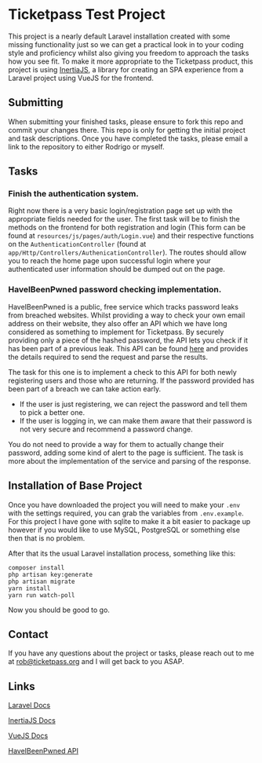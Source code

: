 # Ticketpass Test Project

This project is a nearly default Laravel installation created with some missing functionality just so we can get a practical look in to your coding style and proficiency whilst also giving you freedom to approach the tasks  how you see fit. To make it more appropriate to the Ticketpass product, this project is using [InertiaJS](https://inertiajs.com), a library for creating an SPA experience from a Laravel project using VueJS for the frontend.

## Submitting
When submitting your finished tasks, please ensure to fork this repo and commit your changes there. This repo is only for getting the initial project and task descriptions. Once you have completed the tasks, please email a link to the repository to either Rodrigo or myself.

## Tasks

### Finish the authentication system.
Right now there is a very basic login/registration page set up with the appropriate fields needed for the user. The first task will be to finish the methods on the frontend for both registration and login (This form can be found at `resources/js/pages/auth/Login.vue`) and their respective functions on the `AuthenticationController` (found at `app/Http/Controllers/AuthenicationController`). The routes should allow you to reach the home page upon successful login where your authenticated user information should be dumped out on the page.

### HaveIBeenPwned password checking implementation.
HaveIBeenPwned is a public, free service which tracks password leaks from breached websites. Whilst providing a way to check your own email address on their website, they also offer an API which we have long considered as something to implement for Ticketpass. By securely providing only a piece of the hashed password, the API lets you check if it has been part of a previous leak. This API can be found [here](https://haveibeenpwned.com/API/v2#SearchingPwnedPasswordsByRange) and provides the details required to send the request and parse the results.

The task for this one is to implement a check to this API for both newly registering users and those who are returning. If the password provided has been part of a breach we can take action early.

* If the user is just registering, we can reject the password and tell them to pick a better one.
* If the user is logging in, we can make them aware that their password is not very secure and recommend a password change.

You do not need to provide a way for them to actually change their password, adding some kind of alert to the page is sufficient. The task is more about the implementation of the service and parsing of the response.

## Installation of Base Project
Once you have downloaded the project you will need to make your `.env` with the settings required, you can grab the variables from `.env.example`. For this project I have gone with sqlite to make it a bit easier to package up however if you would like to use MySQL, PostgreSQL or something else then that is no problem.

After that its the usual Laravel installation process, something like this:
```
composer install
php artisan key:generate
php artisan migrate
yarn install
yarn run watch-poll
```

Now you should be good to go.

## Contact
If you have any questions about the project or tasks, please reach out to me at [rob@ticketpass.org]([mailto:rob@ticketpass.org) and I will get back to you ASAP.

## Links
[Laravel Docs](https://laravel.com/docs/7.x)

[InertiaJS Docs](https://inertiajs.com)

[VueJS Docs](https://vuejs.org/v2/guide/)

[HaveIBeenPwned API](https://haveibeenpwned.com/API/v2)
